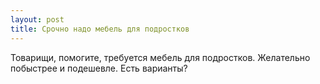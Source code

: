 ```yaml
---
layout: post 
title: Срочно надо мебель для подростков 
--- 
```

Товарищи, помогите, требуется мебель для подростков. Желательно побыстрее и подешевле. Есть варианты?